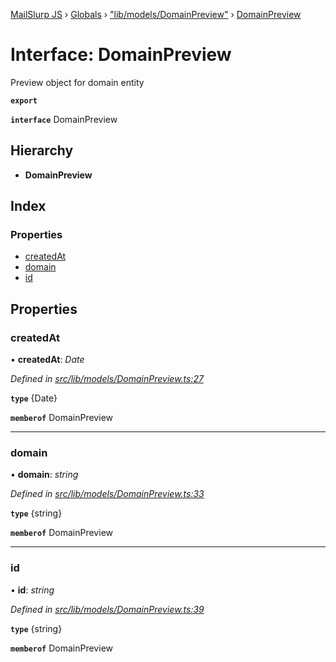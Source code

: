 [MailSlurp JS](../README.md) › [Globals](../globals.md) › ["lib/models/DomainPreview"](../modules/_lib_models_domainpreview_.md) › [DomainPreview](_lib_models_domainpreview_.domainpreview.md)

# Interface: DomainPreview

Preview object for domain entity

**`export`** 

**`interface`** DomainPreview

## Hierarchy

* **DomainPreview**

## Index

### Properties

* [createdAt](_lib_models_domainpreview_.domainpreview.md#createdat)
* [domain](_lib_models_domainpreview_.domainpreview.md#domain)
* [id](_lib_models_domainpreview_.domainpreview.md#id)

## Properties

###  createdAt

• **createdAt**: *Date*

*Defined in [src/lib/models/DomainPreview.ts:27](https://github.com/mailslurp/mailslurp-client-ts-js/blob/fc9510a/src/lib/models/DomainPreview.ts#L27)*

**`type`** {Date}

**`memberof`** DomainPreview

___

###  domain

• **domain**: *string*

*Defined in [src/lib/models/DomainPreview.ts:33](https://github.com/mailslurp/mailslurp-client-ts-js/blob/fc9510a/src/lib/models/DomainPreview.ts#L33)*

**`type`** {string}

**`memberof`** DomainPreview

___

###  id

• **id**: *string*

*Defined in [src/lib/models/DomainPreview.ts:39](https://github.com/mailslurp/mailslurp-client-ts-js/blob/fc9510a/src/lib/models/DomainPreview.ts#L39)*

**`type`** {string}

**`memberof`** DomainPreview
